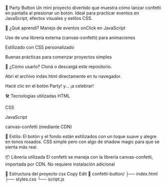 
🎉 Party Button
Un mini proyecto divertido que muestra cómo lanzar confetti en pantalla al presionar un botón. Ideal para practicar eventos en JavaScript, efectos visuales y estilos CSS.

🧠 ¿Qué aprendí?
Manejo de eventos onClick en JavaScript

Uso de una librería externa (canvas-confetti) para animaciones

Estilizado con CSS personalizado

Buenas prácticas para comenzar proyectos simples

🚀 ¿Cómo usarlo?
Cloná o descargá este repositorio.

Abrí el archivo index.html directamente en tu navegador.

Hacé clic en el botón Party! y... ¡a celebrar!

🛠️ Tecnologías utilizadas
HTML

CSS

JavaScript

canvas-confetti (mediante CDN)

💅 Estilo: 
El botón y el fondo están estilizados con un toque suave y alegre en tonos rosados. CSS simple pero con algo de shadow magic para que se sienta más real.

📦 Librería utilizada
El confetti se maneja con la librería canvas-confetti, importada por CDN. No requiere instalación adicional


<script src="https://cdn.jsdelivr.net/npm/canvas-confetti@1.6.0/dist/confetti.browser.min.js"></script>


📁 Estructura del proyecto
css
Copy
Edit
📁 confetti-button/
├── index.html
├── styles.css
└── script.js

